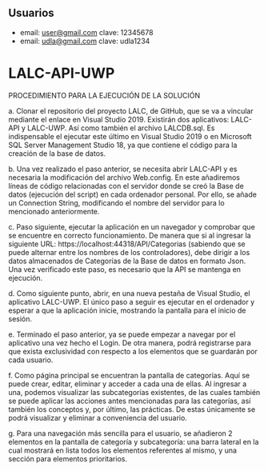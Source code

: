
## Usuarios 
- email: user@gmail.com clave: 12345678
- email: udla@gmail.com clave: udla1234

# LALC-API-UWP
PROCEDIMIENTO PARA LA EJECUCIÓN DE LA SOLUCIÓN

a. Clonar el repositorio del proyecto LALC, de GitHub, que se va a vincular mediante el enlace en Visual Studio 2019. 
Existirán dos aplicativos: LALC-API y LALC-UWP. Así como también el archivo LALCDB.sql. Es indispensable el ejecutar 
este último en Visual Studio 2019 o en Microsoft SQL Server Management Studio 18, ya que contiene el código para la 
creación de la base de datos.

b. Una vez realizado el paso anterior, se necesita abrir LALC-API y es necesaria la modificación del archivo 
Web.config. En este añadiremos líneas de código relacionadas con el servidor donde se creó la Base de datos 
(ejecución del script) en cada ordenador personal. Por ello, se añade un Connection String, modificando el 
nombre del servidor para lo mencionado anteriormente.

c. Paso siguiente, ejecutar la aplicación en un navegador y comprobar que se encuentre en correcto funcionamiento.
De manera que si al ingresar la siguiente URL: https://localhost:44318/API/Categorias (sabiendo que se puede alternar
entre los nombres de los controladores), debe dirigir a los datos almacenados de Categorías de la Base de datos en formato Json.
Una vez verificado este paso, es necesario que la API se mantenga en ejecución.

d. Como siguiente punto, abrir, en una nueva pestaña de Visual Studio, el aplicativo LALC-UWP. El único paso a seguir 
es ejecutar en el ordenador y esperar a que la aplicación inicie, mostrando la pantalla para el inicio de sesión.

e. Terminado el paso anterior, ya se puede empezar a navegar por el aplicativo una vez hecho el Login. 
De otra manera, podrá registrarse para que exista exclusividad con respecto a los elementos que se guardarán por cada usuario.

f. Como página principal se encuentran la pantalla de categorías. Aquí se puede crear, editar, eliminar y
acceder a cada una de ellas. Al ingresar a una, podemos visualizar las subcategorías existentes, de las cuales
también se puede aplicar las acciones antes mencionadas para las categorías, así también los conceptos y, por último, 
las prácticas. De estas únicamente se podrá visualizar y eliminar a conveniencia del usuario.

g. Para una navegación más sencilla para el usuario, se añadieron 2 elementos en la pantalla de categoría 
y subcategoría: una barra lateral en la cual mostrará en lista todos los elementos referentes al mismo, 
y una sección para elementos prioritarios.
